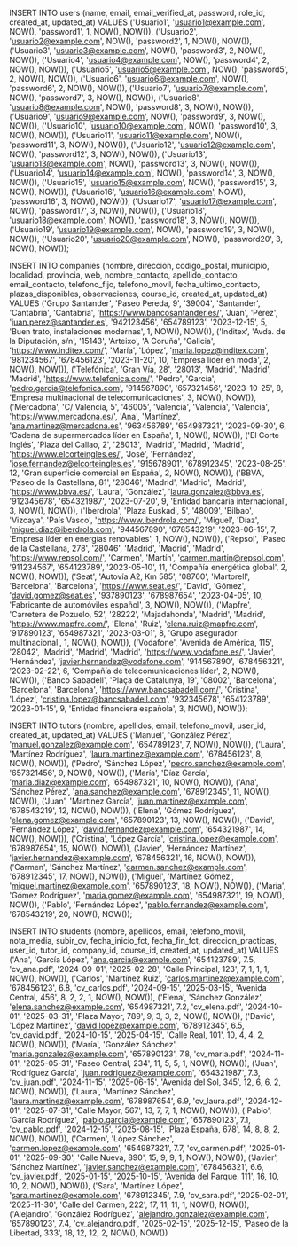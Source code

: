 INSERT INTO users (name, email, email_verified_at, password, role_id, created_at, updated_at)
VALUES
    ('Usuario1', 'usuario1@example.com', NOW(), 'password1', 1, NOW(), NOW()),
    ('Usuario2', 'usuario2@example.com', NOW(), 'password2', 1, NOW(), NOW()),
    ('Usuario3', 'usuario3@example.com', NOW(), 'password3', 2, NOW(), NOW()),
    ('Usuario4', 'usuario4@example.com', NOW(), 'password4', 2, NOW(), NOW()),
    ('Usuario5', 'usuario5@example.com', NOW(), 'password5', 2, NOW(), NOW()),
    ('Usuario6', 'usuario6@example.com', NOW(), 'password6', 2, NOW(), NOW()),
    ('Usuario7', 'usuario7@example.com', NOW(), 'password7', 3, NOW(), NOW()),
    ('Usuario8', 'usuario8@example.com', NOW(), 'password8', 3, NOW(), NOW()),
    ('Usuario9', 'usuario9@example.com', NOW(), 'password9', 3, NOW(), NOW()),
    ('Usuario10', 'usuario10@example.com', NOW(), 'password10', 3, NOW(), NOW()),
    ('Usuario11', 'usuario11@example.com', NOW(), 'password11', 3, NOW(), NOW()),
    ('Usuario12', 'usuario12@example.com', NOW(), 'password12', 3, NOW(), NOW()),
    ('Usuario13', 'usuario13@example.com', NOW(), 'password13', 3, NOW(), NOW()),
    ('Usuario14', 'usuario14@example.com', NOW(), 'password14', 3, NOW(), NOW()),
    ('Usuario15', 'usuario15@example.com', NOW(), 'password15', 3, NOW(), NOW()),
    ('Usuario16', 'usuario16@example.com', NOW(), 'password16', 3, NOW(), NOW()),
    ('Usuario17', 'usuario17@example.com', NOW(), 'password17', 3, NOW(), NOW()),
    ('Usuario18', 'usuario18@example.com', NOW(), 'password18', 3, NOW(), NOW()),
    ('Usuario19', 'usuario19@example.com', NOW(), 'password19', 3, NOW(), NOW()),
    ('Usuario20', 'usuario20@example.com', NOW(), 'password20', 3, NOW(), NOW());


INSERT INTO companies (nombre, direccion, codigo_postal, municipio, localidad, provincia, web, nombre_contacto, apellido_contacto, email_contacto, telefono_fijo, telefono_movil, fecha_ultimo_contacto, plazas_disponibles, observaciones, course_id, created_at, updated_at)
VALUES
    ('Grupo Santander', 'Paseo Pereda, 9', '39004', 'Santander', 'Cantabria', 'Cantabria', 'https://www.bancosantander.es/', 'Juan', 'Pérez', 'juan.perez@santander.es', '942123456', '654789123', '2023-12-15', 5, 'Buen trato, instalaciones modernas', 1, NOW(), NOW()),
    ('Inditex', 'Avda. de la Diputación, s/n', '15143', 'Arteixo', 'A Coruña', 'Galicia', 'https://www.inditex.com/', 'María', 'López', 'maria.lopez@inditex.com', '981234567', '678456123', '2023-11-20', 10, 'Empresa líder en moda', 2, NOW(), NOW()),
    ('Telefónica', 'Gran Vía, 28', '28013', 'Madrid', 'Madrid', 'Madrid', 'https://www.telefonica.com/', 'Pedro', 'García', 'pedro.garcia@telefonica.com', '914567890', '657321456', '2023-10-25', 8, 'Empresa multinacional de telecomunicaciones', 3, NOW(), NOW()),
    ('Mercadona', 'C/ Valencia, 5', '46005', 'Valencia', 'Valencia', 'Valencia', 'https://www.mercadona.es/', 'Ana', 'Martínez', 'ana.martinez@mercadona.es', '963456789', '654987321', '2023-09-30', 6, 'Cadena de supermercados líder en España', 1, NOW(), NOW()),
    ('El Corte Inglés', 'Plaza del Callao, 2', '28013', 'Madrid', 'Madrid', 'Madrid', 'https://www.elcorteingles.es/', 'José', 'Fernández', 'jose.fernandez@elcorteingles.es', '915678901', '678912345', '2023-08-25', 12, 'Gran superficie comercial en España', 2, NOW(), NOW()),
    ('BBVA', 'Paseo de la Castellana, 81', '28046', 'Madrid', 'Madrid', 'Madrid', 'https://www.bbva.es/', 'Laura', 'González', 'laura.gonzalez@bbva.es', '912345678', '654321987', '2023-07-20', 9, 'Entidad bancaria internacional', 3, NOW(), NOW()),
    ('Iberdrola', 'Plaza Euskadi, 5', '48009', 'Bilbao', 'Vizcaya', 'País Vasco', 'https://www.iberdrola.com/', 'Miguel', 'Díaz', 'miguel.diaz@iberdrola.com', '944567890', '678543219', '2023-06-15', 7, 'Empresa líder en energías renovables', 1, NOW(), NOW()),
    ('Repsol', 'Paseo de la Castellana, 278', '28046', 'Madrid', 'Madrid', 'Madrid', 'https://www.repsol.com/', 'Carmen', 'Martín', 'carmen.martin@repsol.com', '911234567', '654123789', '2023-05-10', 11, 'Compañía energética global', 2, NOW(), NOW()),
    ('Seat', 'Autovía A2, Km 585', '08760', 'Martorell', 'Barcelona', 'Barcelona', 'https://www.seat.es/', 'David', 'Gómez', 'david.gomez@seat.es', '937890123', '678987654', '2023-04-05', 10, 'Fabricante de automóviles español', 3, NOW(), NOW()),
    ('Mapfre', 'Carretera de Pozuelo, 52', '28222', 'Majadahonda', 'Madrid', 'Madrid', 'https://www.mapfre.com/', 'Elena', 'Ruiz', 'elena.ruiz@mapfre.com', '917890123', '654987321', '2023-03-01', 8, 'Grupo asegurador multinacional', 1, NOW(), NOW()),
    ('Vodafone', 'Avenida de América, 115', '28042', 'Madrid', 'Madrid', 'Madrid', 'https://www.vodafone.es/', 'Javier', 'Hernández', 'javier.hernandez@vodafone.com', '914567890', '678456321', '2023-02-22', 6, 'Compañía de telecomunicaciones líder', 2, NOW(), NOW()),
    ('Banco Sabadell', 'Plaça de Catalunya, 19', '08002', 'Barcelona', 'Barcelona', 'Barcelona', 'https://www.bancsabadell.com/', 'Cristina', 'López', 'cristina.lopez@bancsabadell.com', '932345678', '654123789', '2023-01-15', 9, 'Entidad financiera española', 3, NOW(), NOW());


INSERT INTO tutors (nombre, apellidos, email, telefono_movil, user_id, created_at, updated_at)
VALUES
    ('Manuel', 'González Pérez', 'manuel.gonzalez@example.com', '654789123', 7, NOW(), NOW()),
    ('Laura', 'Martínez Rodríguez', 'laura.martinez@example.com', '678456123', 8, NOW(), NOW()),
    ('Pedro', 'Sánchez López', 'pedro.sanchez@example.com', '657321456', 9, NOW(), NOW()),
    ('María', 'Díaz García', 'maria.diaz@example.com', '654987321', 10, NOW(), NOW()),
    ('Ana', 'Sánchez Pérez', 'ana.sanchez@example.com', '678912345', 11, NOW(), NOW()),
    ('Juan', 'Martínez García', 'juan.martinez@example.com', '678543219', 12, NOW(), NOW()),
    ('Elena', 'Gómez Rodríguez', 'elena.gomez@example.com', '657890123', 13, NOW(), NOW()),
    ('David', 'Fernández López', 'david.fernandez@example.com', '654321987', 14, NOW(), NOW()),
    ('Cristina', 'López García', 'cristina.lopez@example.com', '678987654', 15, NOW(), NOW()),
    ('Javier', 'Hernández Martínez', 'javier.hernandez@example.com', '678456321', 16, NOW(), NOW()),
    ('Carmen', 'Sánchez Martínez', 'carmen.sanchez@example.com', '678912345', 17, NOW(), NOW()),
    ('Miguel', 'Martínez Gómez', 'miguel.martinez@example.com', '657890123', 18, NOW(), NOW()),
    ('María', 'Gómez Rodríguez', 'maria.gomez@example.com', '654987321', 19, NOW(), NOW()),
    ('Pablo', 'Fernández López', 'pablo.fernandez@example.com', '678543219', 20, NOW(), NOW());


INSERT INTO students (nombre, apellidos, email, telefono_movil, nota_media, subir_cv, fecha_inicio_fct, fecha_fin_fct, direccion_practicas, user_id, tutor_id, company_id, course_id, created_at, updated_at)
VALUES
    ('Ana', 'García López', 'ana.garcia@example.com', '654123789', 7.5, 'cv_ana.pdf', '2024-09-01', '2025-02-28', 'Calle Principal, 123', 7, 1, 1, 1, NOW(), NOW()),
    ('Carlos', 'Martínez Ruiz', 'carlos.martinez@example.com', '678456123', 6.8, 'cv_carlos.pdf', '2024-09-15', '2025-03-15', 'Avenida Central, 456', 8, 2, 2, 1, NOW(), NOW()),
    ('Elena', 'Sánchez González', 'elena.sanchez@example.com', '654987321', 7.2, 'cv_elena.pdf', '2024-10-01', '2025-03-31', 'Plaza Mayor, 789', 9, 3, 3, 2, NOW(), NOW()),
    ('David', 'López Martínez', 'david.lopez@example.com', '678912345', 6.5, 'cv_david.pdf', '2024-10-15', '2025-04-15', 'Calle Real, 101', 10, 4, 4, 2, NOW(), NOW()),
    ('María', 'González Sánchez', 'maria.gonzalez@example.com', '657890123', 7.8, 'cv_maria.pdf', '2024-11-01', '2025-05-31', 'Paseo Central, 234', 11, 5, 5, 1, NOW(), NOW()),
    ('Juan', 'Rodríguez García', 'juan.rodriguez@example.com', '654321987', 7.3, 'cv_juan.pdf', '2024-11-15', '2025-06-15', 'Avenida del Sol, 345', 12, 6, 6, 2, NOW(), NOW()),
    ('Laura', 'Martínez Sánchez', 'laura.martinez@example.com', '678987654', 6.9, 'cv_laura.pdf', '2024-12-01', '2025-07-31', 'Calle Mayor, 567', 13, 7, 7, 1, NOW(), NOW()),
    ('Pablo', 'García Rodríguez', 'pablo.garcia@example.com', '657890123', 7.1, 'cv_pablo.pdf', '2024-12-15', '2025-08-15', 'Plaza España, 678', 14, 8, 8, 2, NOW(), NOW()),
    ('Carmen', 'López Sánchez', 'carmen.lopez@example.com', '654987321', 7.7, 'cv_carmen.pdf', '2025-01-01', '2025-09-30', 'Calle Nueva, 890', 15, 9, 9, 1, NOW(), NOW()),
    ('Javier', 'Sánchez Martínez', 'javier.sanchez@example.com', '678456321', 6.6, 'cv_javier.pdf', '2025-01-15', '2025-10-15', 'Avenida del Parque, 111', 16, 10, 10, 2, NOW(), NOW()),
    ('Sara', 'Martínez López', 'sara.martinez@example.com', '678912345', 7.9, 'cv_sara.pdf', '2025-02-01', '2025-11-30', 'Calle del Carmen, 222', 17, 11, 11, 1, NOW(), NOW()),
    ('Alejandro', 'González Rodríguez', 'alejandro.gonzalez@example.com', '657890123', 7.4, 'cv_alejandro.pdf', '2025-02-15', '2025-12-15', 'Paseo de la Libertad, 333', 18, 12, 12, 2, NOW(), NOW())
